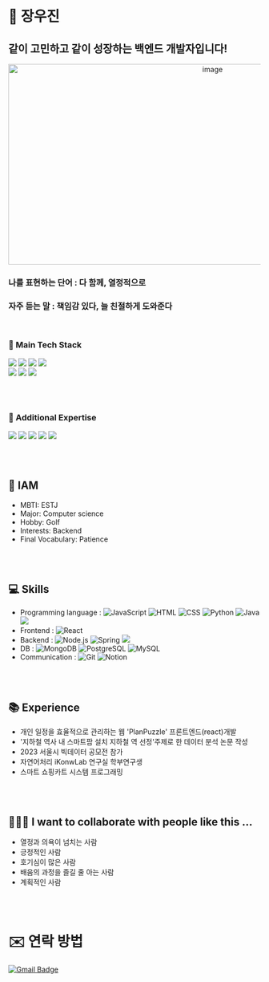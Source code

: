 # 🌱 장우진
## 같이 고민하고 같이 성장하는 백엔드 개발자입니다!
<div align=center>
<img src="https://github.com/user-attachments/assets/bb7a488a-47f5-429b-a89e-38bc9a48045c" alt="image" width="800" height="400">
</div>

### 나를 표현하는 단어 : 다 함께, 열정적으로 
### 자주 듣는 말 : 책임감 있다, 늘 친절하게 도와준다

<br>

### 🚀 Main Tech Stack
<img src="https://img.shields.io/badge/Java-007396?style=flat-square&logo=Java&logoColor=white"/>
<img src="https://img.shields.io/badge/Spring%20Boot-6DB33F?style=flat-square&logo=Spring%20Boot&logoColor=white"/>
<img src="https://img.shields.io/badge/Spring%20Data%20JPA-6DB33F?style=flat-square&logo=Spring%20Data%20JPA&logoColor=white"/>
<img src="https://img.shields.io/badge/MySQL-4479A1?style=flat-square&logo=MySQL&logoColor=white"/> <br>
<img src="https://img.shields.io/badge/Swagger-6FCE45?style=flat-square&logo=swagger&logoColor=white"/>
<img src="https://img.shields.io/badge/AWS-232F3E?style=flat-square&logo=amazon-aws&logoColor=white"/>
<img src="https://img.shields.io/badge/GitHub-181717?style=flat-square&logo=github&logoColor=white"/>

<br><br>
  
### 🌟 Additional Expertise
<img src="https://img.shields.io/badge/Python-3776AB?style=flat-square&logo=Python&logoColor=white"/>
<img src="https://img.shields.io/badge/Django-092E20?style=flat-square&logo=Django&logoColor=white"/>
<img src="https://img.shields.io/badge/FastAPI-009688?style=flat-square&logo=FastAPI&logoColor=white"/>
<img src="https://img.shields.io/badge/OpenAI-412991?style=flat-square&logo=OpenAI&logoColor=white"/>
<img src="https://img.shields.io/badge/NLP-008080?style=flat-square&logo=NLP&logoColor=white"/>

<br><br>

## 🐸 IAM
- MBTI: ESTJ
- Major: Computer science
- Hobby: Golf
- Interests: Backend
- Final Vocabulary: Patience

<br><br>

## 💻 Skills 
- Programming language : ![JavaScript](https://img.shields.io/badge/-JavaScript-F7DF1E?style=flat&logo=JavaScript&logoColor=black) ![HTML](https://img.shields.io/badge/-HTML-E34F26?style=flat&logo=HTML5&logoColor=white) ![CSS](https://img.shields.io/badge/-CSS-1572B6?style=flat&logo=CSS3&logoColor=white) ![Python](https://img.shields.io/badge/-Python-3776AB?style=flat&logo=Python&logoColor=white) ![Java](https://img.shields.io/badge/-Java-007396?style=flat&logo=Java&logoColor=white) <img src="https://img.shields.io/badge/c-00599C?style=flat-square&logo=c%2B%2B&logoColor=white"/>
- Frontend : ![React](https://img.shields.io/badge/-React-61DAFB?style=flat&logo=React&logoColor=white) 
- Backend : ![Node.js](https://img.shields.io/badge/-Node.js-339933?style=flat&logo=Node.js&logoColor=white) ![Spring](https://img.shields.io/badge/-Spring-6DB33F?style=flat&logo=Spring&logoColor=white)  <img src="https://img.shields.io/badge/Postman-FF6C37?style=flat-square&logo=postman&logoColor=white"/>
- DB : ![MongoDB](https://img.shields.io/badge/-MongoDB-47A248?style=flat&logo=MongoDB&logoColor=white) ![PostgreSQL](https://img.shields.io/badge/-PostgreSQL-336791?style=flat&logo=postgresql&logoColor=white) ![MySQL](https://img.shields.io/badge/-MySQL-4479A1?logo=mysql&logoColor=white)
- Communication : ![Git](https://img.shields.io/badge/-Git-F05032?style=flat&logo=git&logoColor=white) ![Notion](https://img.shields.io/badge/-Notion-000000?style=flat&logo=Notion&logoColor=white)

<br><br>

## 📚 Experience
- 개인 일정을 효율적으로 관리하는 웹 'PlanPuzzle' 프론트엔드(react)개발
- '지하철 역사 내 스마트팜 설치 지하철 역 선정'주제로 한 데이터 분석 논문 작성
- 2023 서울시 빅데이터 공모전 참가
- 자연어처리 iKonwLab 연구실 학부연구생
- 스마트 쇼핑카트 시스템 프로그래밍
  
<br><br>

## 🧑‍🤝‍🧑 I want to collaborate with people like this ...
- 열정과 의욕이 넘치는 사람
- 긍정적인 사람
- 호기심이 많은 사람
- 배움의 과정을 즐길 줄 아는 사람
- 계획적인 사람

<br><br>

# ✉️ 연락 방법
[![Gmail Badge](https://img.shields.io/badge/-jangwoojin1@gmail.com-D14836?style=flat-square&logo=Gmail&logoColor=white&link=mailto:jangwoojin1@gmail.com)](mailto:jangwoojin1@gmail.com)
